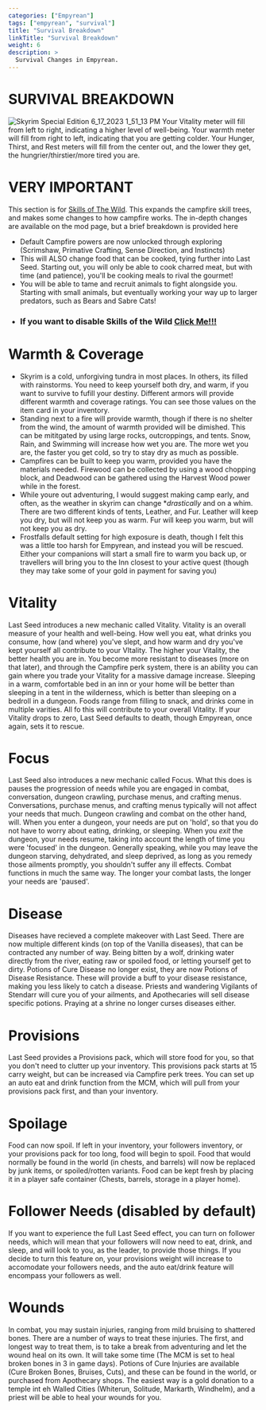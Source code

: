 ```yaml
---
categories: ["Empyrean"]
tags: ["empyrean", "survival"] 
title: "Survival Breakdown"
linkTitle: "Survival Breakdown"
weight: 6
description: >
  Survival Changes in Empyrean.
---
```

# **SURVIVAL BREAKDOWN**

![Skyrim Special Edition 6_17_2023 1_51_13 PM](https://github.com/AlabastTheSane/empyrean-modlist/assets/121777012/33cd7af8-8bd0-4da2-a298-1b4497ca8b02)
Your Vitality meter will fill from left to right, indicating a higher level of well-being. Your warmth meter will fill from right to left, indicating that you are getting colder. Your Hunger, Thirst, and Rest meters will fill from the center out, and the lower they get, the hungrier/thirstier/more tired you are.

# VERY IMPORTANT
This section is for [Skills of The Wild](https://www.nexusmods.com/skyrimspecialedition/mods/37693). This expands the campfire skill trees, and makes some changes to how campfire works. The in-depth changes are available on the mod page, but a brief breakdown is provided here
- Default Campfire powers are now unlocked through exploring (Scrimshaw, Primative Crafting, Sense Direction, and Instincts)
- This will ALSO change food that can be cooked, tying further into Last Seed. Starting out, you will only be able to cook charred meat, but with time (and patience), you'll be cooking meals to rival the gourmet!
- You will be able to tame and recruit animals to fight alongside you. Starting with small animals, but eventually working your way up to larger predators, such as Bears and Sabre Cats!
- ### If you want to disable Skills of the Wild [Click Me!!!](https://github.com/AlabastTheSane/empyrean-modlist/blob/main/Skills%20of%20the%20Wild.md)

# Warmth & Coverage
 - Skyrim is a cold, unforgiving tundra in most places. In others, its filled with rainstorms. You need to keep yourself both dry, and warm, if you want to survive to fufill your destiny. Different armors will provide different warmth and coverage ratings. You can see those values on the item card in your inventory. 
 - Standing next to a fire will provide warmth, though if there is no shelter from the wind, the amount of warmth provided will be dimished. This can be mititgated by using large rocks, outcroppings, and tents. Snow, Rain, and Swimming will increase how wet you are. The more wet you are, the faster you get cold, so try to stay dry as much as possible. 
 - Campfires can be built to keep you warm, provided you have the materials needed. Firewood can be collected by using a wood chopping block, and Deadwood can be gathered using the Harvest Wood power while in the forest. 
 - While youre out adventuring, I would suggest making camp early, and often, as the weather in skyrim can change **drastically* and on a whim. There are two different kinds of tents, Leather, and Fur. Leather will keep you dry, but will not keep you as warm. Fur will keep you warm, but will not keep you as dry. 
 - Frostfalls default setting for high exposure is death, though I felt this was a little too harsh for Empyrean, and instead you will be rescued. Either your companions will start a small fire to warm you back up, or travellers will bring you to the Inn closest to your active quest (though they may take some of your gold in payment for saving you)
 

# Vitality
Last Seed introduces a new mechanic called Vitality. Vitality is an overall measure of your health and well-being. How well you eat, what drinks you consume, how (and where) you've slept, and how warm and dry you've kept yourself all contribute to your VItality. The higher your Vitality, the better health you are in. You become more resistant to diseases (more on that later), and through the Campfire perk system, there is an ability you can gain where you trade your Vitality for a massive damage increase. Sleeping in a warm, comfortable bed in an inn or your home will be better than sleeping in a tent in the wilderness, which is better than sleeping on a bedroll in a dungeon. Foods range from filling to snack, and drinks come in multiple varities. All fo this will contribute to your overall Vitality. If your Vitality drops to zero, Last Seed defaults to death, though Empyrean, once again, sets it to rescue.


# Focus
Last Seed also introduces a new mechanic called Focus. What this does is pauses the progression of needs while you are engaged in combat, conversation, dungeon crawling, purchase menus, and crafting menus. Conversations, purchase menus, and crafting menus typically will not affect your needs that much. Dungeon crawling and combat on the other hand, will. When you enter a dungeon, your needs are put on 'hold', so that you do not have to worry about eating, drinking, or sleeping. When you *exit* the dungeon, your needs resume, taking into account the length of time you were 'focused' in the dungeon. Generally speaking, while you may leave the dungeon starving, dehydrated, and sleep deprived, as long as you remedy those ailments promptly, you shouldn't suffer any ill effects. Combat functions in much the same way. The longer your combat lasts, the longer your needs are 'paused'.


# Disease
Diseases have recieved a complete makeover with Last Seed. There are now multiple different kinds (on top of the Vanilla diseases), that can be contracted any number of way. Being bitten by a wolf, drinking water directly from the river, eating raw or spoiled food, or letting yourself get to dirty. Potions of Cure Disease no longer exist, they are now Potions of Disease Resistance. These will provide a buff to your disease resistance, making you less likely to catch a disease. Priests and wandering Vigilants of Stendarr will cure you of your ailments, and Apothecaries will sell disease specific potions. Praying at a shrine no longer curses diseases either.


# Provisions
Last Seed provides a Provisions pack, which will store food for you, so that you don't need to clutter up your inventory. This provisions pack starts at 15 carry weight, but can be increased via Campfire perk trees. You can set up an auto eat and drink function from the MCM, which will pull from your provisions pack first, and than your inventory. 


# Spoilage
Food can now spoil. If left in your inventory, your followers inventory, or your provisions pack for too long, food will begin to spoil. Food that would normally be found in the world (in chests, and barrels) will now be replaced by junk items, or spoiled/rotten variants. Food can be kept fresh by placing it in a player safe container (Chests, barrels, storage in a player home).


# Follower Needs (disabled by default)
If you want to experience the full Last Seed effect, you can turn on follower needs, which will mean that your followers will now need to eat, drink, and sleep, and will look to you, as the leader, to provide those things. If you decide to turn this feature on, your provisions weight will increase to accomodate your followers needs, and the auto eat/drink feature will encompass your followers as well.

# Wounds
In combat, you may sustain injuries, ranging from mild bruising to shattered bones. There are a number of ways to treat these injuries. The first, and longest way to treat them, is to take a break from adventuring and let the wound heal on its own. It will take some time (The MCM is set to heal broken bones in 3 in game days). Potions of Cure Injuries are available (Cure Broken Bones, Bruises, Cuts), and these can be found in the world, or purchased from Apothecary shops. The easiest way is a gold donation to a temple int eh Walled Cities (Whiterun, Solitude, Markarth, Windhelm), and a priest will be able to heal your wounds for you.
